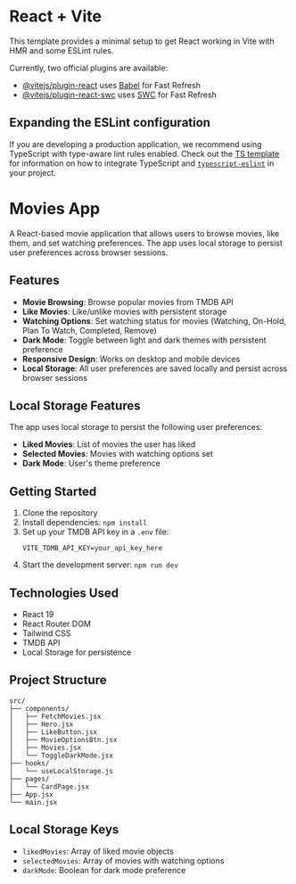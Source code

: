 # React + Vite

This template provides a minimal setup to get React working in Vite with HMR and some ESLint rules.

Currently, two official plugins are available:

- [@vitejs/plugin-react](https://github.com/vitejs/vite-plugin-react/blob/main/packages/plugin-react) uses [Babel](https://babeljs.io/) for Fast Refresh
- [@vitejs/plugin-react-swc](https://github.com/vitejs/vite-plugin-react/blob/main/packages/plugin-react-swc) uses [SWC](https://swc.rs/) for Fast Refresh

## Expanding the ESLint configuration

If you are developing a production application, we recommend using TypeScript with type-aware lint rules enabled. Check out the [TS template](https://github.com/vitejs/vite/tree/main/packages/create-vite/template-react-ts) for information on how to integrate TypeScript and [`typescript-eslint`](https://typescript-eslint.io) in your project.

# Movies App

A React-based movie application that allows users to browse movies, like them, and set watching preferences. The app uses local storage to persist user preferences across browser sessions.

## Features

- **Movie Browsing**: Browse popular movies from TMDB API
- **Like Movies**: Like/unlike movies with persistent storage
- **Watching Options**: Set watching status for movies (Watching, On-Hold, Plan To Watch, Completed, Remove)
- **Dark Mode**: Toggle between light and dark themes with persistent preference
- **Responsive Design**: Works on desktop and mobile devices
- **Local Storage**: All user preferences are saved locally and persist across browser sessions

## Local Storage Features

The app uses local storage to persist the following user preferences:

- **Liked Movies**: List of movies the user has liked
- **Selected Movies**: Movies with watching options set
- **Dark Mode**: User's theme preference

## Getting Started

1. Clone the repository
2. Install dependencies: `npm install`
3. Set up your TMDB API key in a `.env` file:
   ```
   VITE_TDMB_API_KEY=your_api_key_here
   ```
4. Start the development server: `npm run dev`

## Technologies Used

- React 19
- React Router DOM
- Tailwind CSS
- TMDB API
- Local Storage for persistence

## Project Structure

```
src/
├── components/
│   ├── FetchMovies.jsx
│   ├── Hero.jsx
│   ├── LikeButton.jsx
│   ├── MovieOptionsBtn.jsx
│   ├── Movies.jsx
│   └── ToggleDarkMode.jsx
├── hooks/
│   └── useLocalStorage.js
├── pages/
│   └── CardPage.jsx
├── App.jsx
└── main.jsx
```

## Local Storage Keys

- `likedMovies`: Array of liked movie objects
- `selectedMovies`: Array of movies with watching options
- `darkMode`: Boolean for dark mode preference